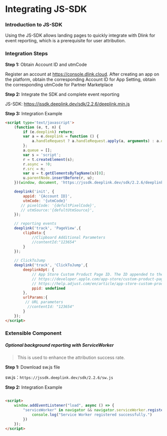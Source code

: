 # Integrating JS-SDK

### Introduction to JS-SDK

Using the JS-SDK allows landing pages to quickly integrate with Dlink for event reporting, which is a prerequisite for user attribution.

### Integration Steps

**Step 1:** Obtain Account ID and utmCode

Register an account at https://console.dlink.cloud.  After creating an app on the platform, obtain the corresponding Account ID  for App Setting,  obtain the corresponding utmCode  for Partner Marketplace

**Step 2:** Integrate the SDK and complete event reporting

JS-SDK: https://jssdk.deeplink.dev/sdk/2.2.6/deeplink.min.js

**Step 3:** Integration Example

```html
<script type='text/javascript'>
    (function (e, t, n) {
        if (e.deeplink) return;
        var a = e.deeplink = function () {
            a.handleRequest ? a.handleRequest.apply(a, arguments) : a.queue.push(arguments)
        };
        a.queue = [];
        var s = 'script';
        r = t.createElement(s);
        r.async = !0;
        r.src = n;
        var u = t.getElementsByTagName(s)[0];
        u.parentNode.insertBefore(r, u);
    })(window, document, 'https://jssdk.deeplink.dev/sdk/2.2.6/deeplink.min.js');

    deeplink('init', {
        appid: '{Account ID}',
        utmCode: '{utmCode}'
       // pixelCode: '{defultPixelCode}',
       // utmSource:'{defultUtmSource}',
    });

    // reporting events
    deeplink('track', 'PageView',{
        clipData:{
            //Clipboard Additional Parameters‌‌
            //contentId:"123654"
        }
    });
  
    // ClickToJump
    deeplink('track', 'ClickToJump',{
        deeplinkOpt: {
            // App Store Custom Product Page ID. The ID appended to the link url or redirect URL letting Apple knows which product page to redirect users to.
            // https://developer.apple.com/app-store/custom-product-pages/
            // https://help.adjust.com/en/article/app-store-custom-product-pages
            ppid: undefined 
        },
        urlParams:{
         // URL parameters
          //contentId: "123654"
        }
    });
</script>

```
### Extensible Component‌

##### Optional background reporting with ServiceWorker

> This is used to enhance the attribution success rate.

**Step 1:** Download sw.js file

 sw.js：`https://jssdk.deeplink.dev/sdk/2.2.6/sw.js`

**Step 2:** Integration Example

```html

<script>
    window.addEventListener("load", async () => {
        "serviceWorker" in navigator && navigator.serviceWorker.register(`./sw.js?time=${(new Date).getTime()}`).then(e => {
            console.log("Service Worker registered successfully.")
        })
    });
</script>
```




